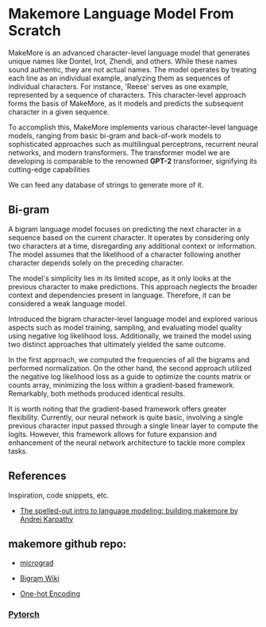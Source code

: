 # Makemore Language Model From Scratch

MakeMore is an advanced character-level language model that generates unique names like Dontel, Irot, Zhendi, and others. While these names sound authentic, they are not actual names. The model operates by treating each line as an individual example, analyzing them as sequences of individual characters. For instance, 'Reese' serves as one example, represented by a sequence of characters. This character-level approach forms the basis of MakeMore, as it models and predicts the subsequent character in a given sequence.

To accomplish this, MakeMore implements various character-level language models, ranging from basic bi-gram and back-of-work models to sophisticated approaches such as multilingual perceptrons, recurrent neural networks, and modern transformers. The transformer model we are developing is comparable to the renowned **GPT-2** transformer, signifying its cutting-edge capabilities

We can feed any database of strings to generate more of it. 

## Bi-gram
A bigram language model focuses on predicting the next character in a sequence based on the current character. It operates by considering only two characters at a time, disregarding any additional context or information. The model assumes that the likelihood of a character following another character depends solely on the preceding character.

The model's simplicity lies in its limited scope, as it only looks at the previous character to make predictions. This approach neglects the broader context and dependencies present in language. Therefore, it can be considered a weak language model.

Introduced the bigram character-level language model and explored various aspects such as model training, sampling, and evaluating model quality using negative log likelihood loss. Additionally, we trained the model using two distinct approaches that ultimately yielded the same outcome.

In the first approach, we computed the frequencies of all the bigrams and performed normalization. On the other hand, the second approach utilized the negative log likelihood loss as a guide to optimize the counts matrix or counts array, minimizing the loss within a gradient-based framework. Remarkably, both methods produced identical results.

It is worth noting that the gradient-based framework offers greater flexibility. Currently, our neural network is quite basic, involving a single previous character input passed through a single linear layer to compute the logits. However, this framework allows for future expansion and enhancement of the neural network architecture to tackle more complex tasks. 

## References

Inspiration, code snippets, etc.
* [The spelled-out intro to language modeling: building makemore by Andrej Karpathy](https://youtu.be/PaCmpygFfXo)

## makemore github repo:
* [micrograd](https://github.com/karpathy/makemore)

* [Bigram Wiki](https://en.wikipedia.org/wiki/Bigram)

* [One-hot Encoding](https://en.wikipedia.org/wiki/One-hot)

### [Pytorch](https://pytorch.org/)

